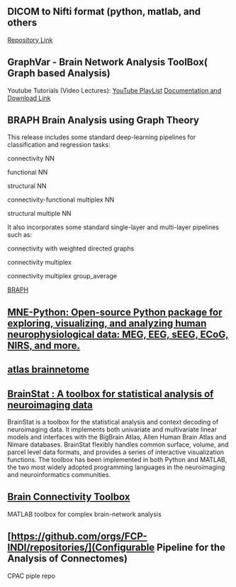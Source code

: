 ## DICOM to Nifti format (python, matlab, and others
[Repository Link](https://github.com/rordenlab/dcm2niix)

## GraphVar - Brain Network Analysis ToolBox( Graph based Analysis)
Youtube Tutorials (Video Lectures): 
[YouTube PlayList](https://www.youtube.com/@graphvar9022)
[Documentation and Download Link](https://www.nitrc.org/projects/graphvar/#:~:text=%E2%80%9CGraphVar%E2%80%9D%20is%20a%20user%2D,and%20interactive%20exploration%20of%20results.)

## BRAPH Brain Analysis using Graph Theory 
This release includes some standard deep-learning pipelines for classification and regression tasks:

connectivity NN

functional NN

structural NN

connectivity-functional multiplex NN

structural multiple NN

It also incorporates some standard single-layer and multi-layer pipelines such as:

connectivity with weighted directed graphs

connectivity multiplex

connectivity multiplex group_average

[BRAPH](http://braph.org/connectivity-analysis/graph-measures/)

## [MNE-Python: Open-source Python package for exploring, visualizing, and analyzing human neurophysiological data: MEG, EEG, sEEG, ECoG, NIRS, and more.](https://mne.tools/stable/index.html)
## [atlas brainnetome](https://atlas.brainnetome.org/bnatlas.html)
## [BrainStat : A toolbox for statistical analysis of neuroimaging data](https://brainstat.readthedocs.io/en/master/index.html)
BrainStat is a toolbox for the statistical analysis and context decoding of neuroimaging data. It implements both univariate and multivariate linear models and interfaces with the BigBrain Atlas, Allen Human Brain Atlas and Nimare databases. BrainStat flexibly handles common surface, volume, and parcel level data formats, and provides a series of interactive visualization functions. The toolbox has been implemented in both Python and MATLAB, the two most widely adopted programming languages in the neuroimaging and neuroinformatics communities.

## [Brain Connectivity Toolbox](https://sites.google.com/site/bctnet/)
MATLAB toolbox for complex brain-network analysis

## [https://github.com/orgs/FCP-INDI/repositories/](Configurable Pipeline for the Analysis of Connectomes)
CPAC piple repo
